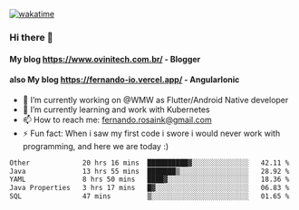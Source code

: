 [![wakatime](https://wakatime.com/badge/user/d5892087-17e6-46ab-8384-91a71a9b88d8.svg)](https://wakatime.com/@d5892087-17e6-46ab-8384-91a71a9b88d8)
### Hi there 👋

#### My blog https://www.ovinitech.com.br/ - Blogger
#### also My blog https://fernando-io.vercel.app/ - AngularIonic

- 🔭 I’m currently working on @WMW as Flutter/Android Native developer
- 🌱 I’m currently learning and work with Kubernetes
- 📫 How to reach me: fernando.rosaink@gmail.com 
- ⚡ Fun fact: When i saw my first code i swore i would never work with programming, and here we are today :)

<!--START_SECTION:waka-->

```txt
Other             20 hrs 16 mins  ██████████▓░░░░░░░░░░░░░░   42.11 %
Java              13 hrs 55 mins  ███████▒░░░░░░░░░░░░░░░░░   28.92 %
YAML              8 hrs 50 mins   ████▓░░░░░░░░░░░░░░░░░░░░   18.36 %
Java Properties   3 hrs 17 mins   █▓░░░░░░░░░░░░░░░░░░░░░░░   06.83 %
SQL               47 mins         ▒░░░░░░░░░░░░░░░░░░░░░░░░   01.65 %
```

<!--END_SECTION:waka-->
